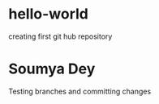# hello-world
creating first git hub repository
# Soumya Dey
Testing branches and committing changes

